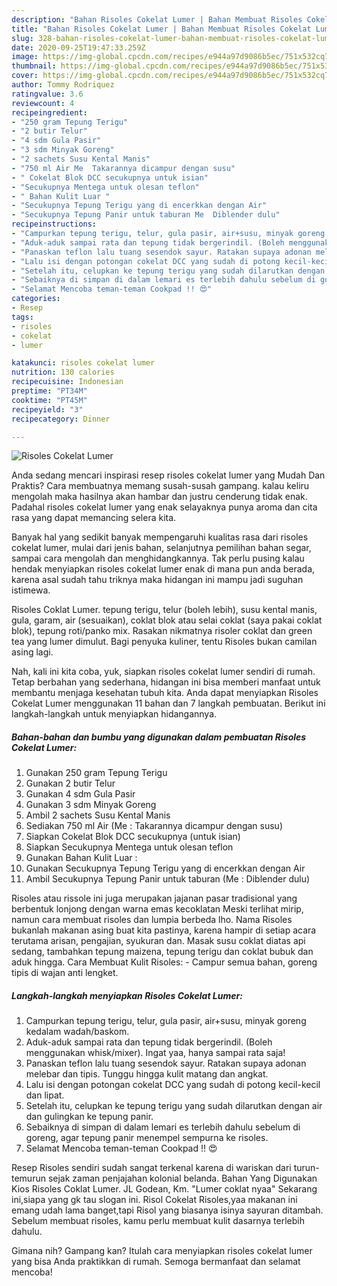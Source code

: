 ```yaml
---
description: "Bahan Risoles Cokelat Lumer | Bahan Membuat Risoles Cokelat Lumer Yang Enak Banget"
title: "Bahan Risoles Cokelat Lumer | Bahan Membuat Risoles Cokelat Lumer Yang Enak Banget"
slug: 328-bahan-risoles-cokelat-lumer-bahan-membuat-risoles-cokelat-lumer-yang-enak-banget
date: 2020-09-25T19:47:33.259Z
image: https://img-global.cpcdn.com/recipes/e944a97d9086b5ec/751x532cq70/risoles-cokelat-lumer-foto-resep-utama.jpg
thumbnail: https://img-global.cpcdn.com/recipes/e944a97d9086b5ec/751x532cq70/risoles-cokelat-lumer-foto-resep-utama.jpg
cover: https://img-global.cpcdn.com/recipes/e944a97d9086b5ec/751x532cq70/risoles-cokelat-lumer-foto-resep-utama.jpg
author: Tommy Rodriquez
ratingvalue: 3.6
reviewcount: 4
recipeingredient:
- "250 gram Tepung Terigu"
- "2 butir Telur"
- "4 sdm Gula Pasir"
- "3 sdm Minyak Goreng"
- "2 sachets Susu Kental Manis"
- "750 ml Air Me  Takarannya dicampur dengan susu"
- " Cokelat Blok DCC secukupnya untuk isian"
- "Secukupnya Mentega untuk olesan teflon"
- " Bahan Kulit Luar "
- "Secukupnya Tepung Terigu yang di encerkkan dengan Air"
- "Secukupnya Tepung Panir untuk taburan Me  Diblender dulu"
recipeinstructions:
- "Campurkan tepung terigu, telur, gula pasir, air+susu, minyak goreng kedalam wadah/baskom."
- "Aduk-aduk sampai rata dan tepung tidak bergerindil. (Boleh menggunakan whisk/mixer). Ingat yaa, hanya sampai rata saja!"
- "Panaskan teflon lalu tuang sesendok sayur. Ratakan supaya adonan melebar dan tipis. Tunggu hingga kulit matang dan angkat."
- "Lalu isi dengan potongan cokelat DCC yang sudah di potong kecil-kecil dan lipat."
- "Setelah itu, celupkan ke tepung terigu yang sudah dilarutkan dengan air dan gulingkan ke tepung panir."
- "Sebaiknya di simpan di dalam lemari es terlebih dahulu sebelum di goreng, agar tepung panir menempel sempurna ke risoles."
- "Selamat Mencoba teman-teman Cookpad !! 😍"
categories:
- Resep
tags:
- risoles
- cokelat
- lumer

katakunci: risoles cokelat lumer 
nutrition: 130 calories
recipecuisine: Indonesian
preptime: "PT34M"
cooktime: "PT45M"
recipeyield: "3"
recipecategory: Dinner

---
```



![Risoles Cokelat Lumer](https://img-global.cpcdn.com/recipes/e944a97d9086b5ec/751x532cq70/risoles-cokelat-lumer-foto-resep-utama.jpg)

Anda sedang mencari inspirasi resep risoles cokelat lumer yang Mudah Dan Praktis? Cara membuatnya memang susah-susah gampang. kalau keliru mengolah maka hasilnya akan hambar dan justru cenderung tidak enak. Padahal risoles cokelat lumer yang enak selayaknya punya aroma dan cita rasa yang dapat memancing selera kita.

Banyak hal yang sedikit banyak mempengaruhi kualitas rasa dari risoles cokelat lumer, mulai dari jenis bahan, selanjutnya pemilihan bahan segar, sampai cara mengolah dan menghidangkannya. Tak perlu pusing kalau hendak menyiapkan risoles cokelat lumer enak di mana pun anda berada, karena asal sudah tahu triknya maka hidangan ini mampu jadi suguhan istimewa.

Risoles Coklat Lumer. tepung terigu, telur (boleh lebih), susu kental manis, gula, garam, air (sesuaikan), coklat blok atau selai coklat (saya pakai coklat blok), tepung roti/panko mix. Rasakan nikmatnya risoler coklat dan green tea yang lumer dimulut. Bagi penyuka kuliner, tentu Risoles bukan camilan asing lagi.


Nah, kali ini kita coba, yuk, siapkan risoles cokelat lumer sendiri di rumah. Tetap berbahan yang sederhana, hidangan ini bisa memberi manfaat untuk membantu menjaga kesehatan tubuh kita. Anda dapat menyiapkan Risoles Cokelat Lumer menggunakan 11 bahan dan 7 langkah pembuatan. Berikut ini langkah-langkah untuk menyiapkan hidangannya.

<!--inarticleads1-->

##### Bahan-bahan dan bumbu yang digunakan dalam pembuatan Risoles Cokelat Lumer:

1. Gunakan 250 gram Tepung Terigu
1. Gunakan 2 butir Telur
1. Gunakan 4 sdm Gula Pasir
1. Gunakan 3 sdm Minyak Goreng
1. Ambil 2 sachets Susu Kental Manis
1. Sediakan 750 ml Air (Me : Takarannya dicampur dengan susu)
1. Siapkan  Cokelat Blok DCC secukupnya (untuk isian)
1. Siapkan Secukupnya Mentega untuk olesan teflon
1. Gunakan  Bahan Kulit Luar :
1. Gunakan Secukupnya Tepung Terigu yang di encerkkan dengan Air
1. Ambil Secukupnya Tepung Panir untuk taburan (Me : Diblender dulu)


Risoles atau rissole ini juga merupakan jajanan pasar tradisional yang berbentuk lonjong dengan warna emas kecoklatan Meski terlihat mirip, namun cara membuat risoles dan lumpia berbeda lho. Nama Risoles bukanlah makanan asing buat kita pastinya, karena hampir di setiap acara terutama arisan, pengajian, syukuran dan. Masak susu coklat diatas api sedang, tambahkan tepung maizena, tepung terigu dan coklat bubuk dan aduk hingga. Cara Membuat Kulit Risoles: - Campur semua bahan, goreng tipis di wajan anti lengket. 

<!--inarticleads2-->

##### Langkah-langkah menyiapkan Risoles Cokelat Lumer:

1. Campurkan tepung terigu, telur, gula pasir, air+susu, minyak goreng kedalam wadah/baskom.
1. Aduk-aduk sampai rata dan tepung tidak bergerindil. (Boleh menggunakan whisk/mixer). Ingat yaa, hanya sampai rata saja!
1. Panaskan teflon lalu tuang sesendok sayur. Ratakan supaya adonan melebar dan tipis. Tunggu hingga kulit matang dan angkat.
1. Lalu isi dengan potongan cokelat DCC yang sudah di potong kecil-kecil dan lipat.
1. Setelah itu, celupkan ke tepung terigu yang sudah dilarutkan dengan air dan gulingkan ke tepung panir.
1. Sebaiknya di simpan di dalam lemari es terlebih dahulu sebelum di goreng, agar tepung panir menempel sempurna ke risoles.
1. Selamat Mencoba teman-teman Cookpad !! 😍


Resep Risoles sendiri sudah sangat terkenal karena di wariskan dari turun-temurun sejak zaman penjajahan kolonial belanda. Bahan Yang Digunakan Kios Risoles Coklat Lumer. JL Godean, Km. &#34;Lumer coklat nyaa&#34; Sekarang ini,siapa yang gk tau slogan ini. Risol Cokelat Risoles,yaa makanan ini emang udah lama banget,tapi Risol yang biasanya isinya sayuran ditambah. Sebelum membuat risoles, kamu perlu membuat kulit dasarnya terlebih dahulu. 

Gimana nih? Gampang kan? Itulah cara menyiapkan risoles cokelat lumer yang bisa Anda praktikkan di rumah. Semoga bermanfaat dan selamat mencoba!
